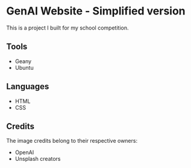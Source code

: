 # GenAI Website - Simplified version
This is a project I built for my school competition.

## Tools
- Geany
- Ubuntu

## Languages
- HTML
- CSS

## Credits
The image credits belong to their respective owners: 
- OpenAI
- Unsplash creators

